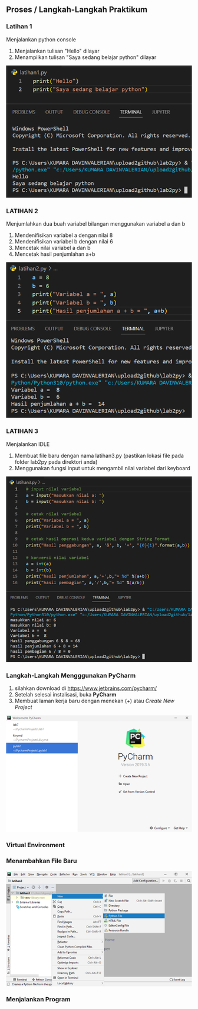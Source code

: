 ## **Proses / Langkah-Langkah Praktikum**

### **Latihan 1**
Menjalankan python console
1. Menjalankan tulisan "Hello" dilayar
2. Menampilkan tulisan "Saya sedang belajar python" dilayar

![py1](foto_lab2py/py1.png)

### **LATIHAN 2**
Menjumlahkan dua buah variabel bilangan menggunakan variabel a dan b
1. Mendenifisikan variabel a dengan nilai 8
2. Mendenifisikan variabel b dengan nilai 6
3. Mencetak nilai variabel a dan b 
4. Mencetak hasil penjumlahan a+b

![py2](foto_lab2py/py2.png)

### **LATIHAN 3**
Menjalankan IDLE
1. Membuat file baru dengan nama latihan3.py (pastikan lokasi file pada folder lab2py pada direktori anda)
2. Menggunakan fungsi input untuk mengambil nilai variabel dari keyboard

![py3](foto_lab2py/py3.png)

### **Langkah-Langkah Mengggunakan PyCharm**
1. silahkan download di https://www.jetbrains.com/pycharm/
2. Setelah selesai instalisasi, buka **PyCharm**
3. Membuat laman kerja baru dengan menekan (+) atau *Create New Project*

![py4](foto_lab2py/py4.png)

### Virtual Environment

### Menambahkan File Baru

![py6](foto_lab2py/py6.png)

### Menjalankan Program
